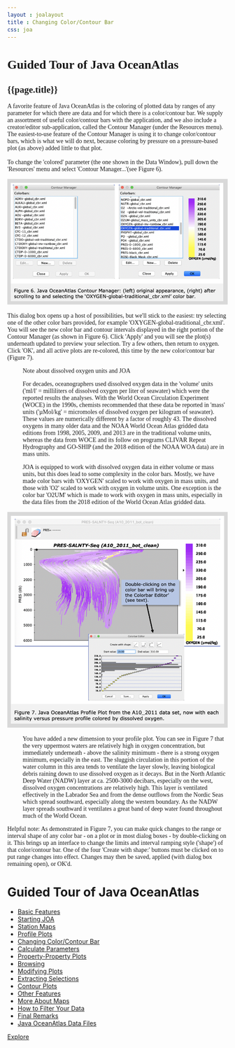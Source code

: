 ```yaml
---
layout : joalayout
title : Changing Color/Contour Bar
css: joa
---
```

<center>
	<div id="container" class="tour page  row-fluid" style="max-width:125vh;text-align:left;">
		<div id="main_content" class="contained span8">
			<div id="top"></div>
			<div id="guided_tour" style="font-family:verdana;">
				<h1>Guided Tour of Java OceanAtlas </h1>
				<h2>{{page.title}}</h2>
				<div id="guided_tour_content">
					<p>A favorite feature of Java OceanAtlas is the coloring of plotted data by ranges of any parameter for which there are data and for which there is a color/contour bar. We supply an assortment of useful color/contour bars with the application, and we also include a creator/editor sub-application, called the Contour Manager (under the Resources menu). The easiest-to-use feature of the Contour Manager is using it to change color/contour bars, which is what we will do next, because coloring by pressure on a pressure-based plot (as above) added little to that plot.
						<br>
						<br> To change the 'colored' parameter (the one shown in the Data Window), pull down the 'Resources' menu and select 'Contour Manager...'(see Figure 6).</p> <img alt="Gt_fig-06" class="gt_image" src="assets/images/fig6.png">
					<p>This dialog box opens up a host of possibilities, but we'll stick to the easiest: try selecting one of the other color bars provided, for example 'OXYGEN-global-traditional_cbr.xml'. You will see the new color bar and contour intervals displayed in the right portion of the Contour Manager (as shown in Figure 6). Click 'Apply' and you will see the plot(s) underneath updated to preview your selection. Try a few others, then return to oxygen. Click 'OK', and all active plots are re-colored, this time by the new color/contour bar (Figure 7).</p>
					<p style="padding-left:35px;">Note about dissolved oxygen units and JOA</p>
					<p style="padding-left:35px;">For decades, oceanographers used dissolved oxygen data in the 'volume' units ('ml/l' = milliliters of dissolved oxygen per liter of seawater) which were the reported results the analyses. With the World Ocean Circulation Experiment (WOCE) in the 1990s, chemists recommended that these data be reported in 'mass' units ('µMol/kg' = micromoles of dissolved oxygen per kilogram of seawater). These values are numerically different by a factor of roughly 43. The dissolved oxygens in many older data and the NOAA World Ocean Atlas gridded data editions from 1998, 2005, 2009, and 2013 are in the traditional volume units, whereas the data from WOCE and its follow on programs CLIVAR Repeat Hydrography and GO-SHIP (and the 2018 edition of the NOAA WOA data) are in mass units.</p>
					<p style="padding-left:35px;">JOA is equipped to work with dissolved oxygen data in either volume or mass units, but this does lead to some complexity in the color bars. Mostly, we have made color bars with 'OXYGEN' scaled to work with oxygen in mass units, and those with 'O2' scaled to work with oxygen in volume units. One exception is the color bar 'O2UM' which is made to work with oxygen in mass units, especially in the data files from the 2018 edition of the World Ocean Atlas gridded data.</p> <img alt="Gt_fig-07" class="gt_image" src="assets/images/fig7.png">
					<p class="oceanography_text" style="padding-left:35px;">You have added a new dimension to your profile plot. You can see in Figure 7 that the very uppermost waters are relatively high in oxygen concentration, but immediately underneath - above the salinity minimum - there is a strong oxygen minimum, especially in the east. The sluggish circulation in this portion of the water column in this area tends to ventilate the layer slowly, leaving biological debris raining down to use dissolved oxygen as it decays. But in the North Atlantic Deep Water (NADW) layer at ca. 2500-3000 decibars, especially on the west, dissolved oxygen concentrations are relatively high. This layer is ventilated effectively in the Labrador Sea and from the dense outflows from the Nordic Seas which spread southward, especially along the western boundary. As the NADW layer spreads southward it ventilates a great band of deep water found throughout much of the World Ocean.</p>
					<p>Helpful note: As demonstrated in Figure 7, you can make quick changes to the range or interval shape of any color bar - on a plot or in most dialog boxes - by double-clicking on it. This brings up an interface to change the limits and interval ramping style ('shape') of that color/contour bar. One of the four 'Create with shape:' buttons must be clicked on to put range changes into effect. Changes may then be saved, applied (with dialog box remaining open), or OK'd.</p>
				</div>
			</div>
		</div>
		<div id="right" class="span4">
			<h1>Guided Tour of Java OceanAtlas</h1>
			<ul>
				<li><a href="basic_features.html">Basic Features</a></li>
				<li><a href="starting_joa.html">Starting JOA</a></li>
				<li><a href="station_maps.html">Station Maps</a></li>
				<li><a href="profile_plots.html">Profile Plots</a></li>
				<li class="active"><a href="changing_color_bar.html">Changing Color/Contour Bar</a></li>
				<li><a href="calculate_parameters.html">Calculate Parameters</a></li>
				<li><a href="property_plots.html">Property-Property Plots</a></li>
				<li><a href="browsing.html">Browsing</a></li>
				<li><a href="modifying_plots.html">Modifying Plots</a></li>
				<li><a href="extracting_selections.html">Extracting Selections</a></li>
				<li><a href="contour_plots.html">Contour Plots</a></li>
				<li><a href="other_features.html">Other Features</a></li>
				<li><a href="more_about_maps.html">More About Maps</a></li>
				<li><a href="how_to_filter_your_data.html">How to Filter Your Data</a></li>
				<li><a href="final_remarks.html">Final Remarks</a></li>
				<li><a href="joa_data_files.html">Java OceanAtlas Data Files</a></li>
			</ul>
			<p><a class="cta-btn align-middle" href="joa.html">Explore</a></p>
		</div>
	</div>
</center>

